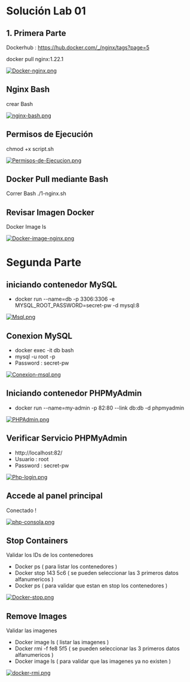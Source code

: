 # Solución Lab 01

## 1. Primera Parte

Dockerhub : https://hub.docker.com/_/nginx/tags?page=5

docker pull nginx:1.22.1


[![Docker-nginx.png](https://i.postimg.cc/BnSw5cWp/Docker-nginx.png)](https://postimg.cc/crzm03Lt)


 ## Nginx Bash 

crear Bash 

[![nginx-bash.png](https://i.postimg.cc/MTVDJv2X/nginx-bash.png)](https://postimg.cc/ftWXxWbh)


## Permisos de Ejecución 

chmod +x script.sh


[![Permisos-de-Ejecucion.png](https://i.postimg.cc/FFxybt9t/Permisos-de-Ejecucion.png)](https://postimg.cc/Dm84FMJ5)


## Docker Pull mediante Bash

Correr Bash ./1-nginx.sh

## Revisar Imagen Docker 

Docker Image ls 

[![Docker-image-nginx.png](https://i.postimg.cc/3JRvgdSp/Docker-image-nginx.png)](https://postimg.cc/QV2CDxrx)


# Segunda Parte 

## iniciando contenedor MySQL 

 - docker run --name=db -p 3306:3306 -e MYSQL_ROOT_PASSWORD=secret-pw -d mysql:8

[![Msql.png](https://i.postimg.cc/Xqmx4yNC/Msql.png)](https://postimg.cc/D4Q1c0Xv)


## Conexion MySQL

- docker exec -it db bash
- mysql -u root -p
- Password : secret-pw

[![Conexion-msql.png](https://i.postimg.cc/CKS7h00m/Conexion-msql.png)](https://postimg.cc/fVqmC6J9)


## Iniciando contenedor PHPMyAdmin

- docker run --name=my-admin -p 82:80 --link db:db -d phpmyadmin

[![PHPAdmin.png](https://i.postimg.cc/MTcd4DqS/PHPAdmin.png)](https://postimg.cc/wypXRD1f)


## Verificar Servicio PHPMyAdmin

-  http://localhost:82/
-  Usuario : root 
-  Password : secret-pw

[![Php-login.png](https://i.postimg.cc/PfwSQ2Sb/Php-login.png)](https://postimg.cc/hhK8SbWh)

## Accede al panel principal 

Conectado !

[![php-consola.png](https://i.postimg.cc/k52QXgZN/php-consola.png)](https://postimg.cc/2qfb0rC3)

## Stop Containers

Validar los IDs de los contenedores 

- Docker ps  ( para listar los contenedores )
- Docker stop 143 5c6  ( se pueden seleccionar las 3 primeros datos alfanumericos )
- Docker ps ( para validar que estan en stop los contenedores ) 


[![Docker-stop.png](https://i.postimg.cc/G2hHh79W/Docker-stop.png)](https://postimg.cc/nsgH3142)

## Remove Images

Validar las imagenes 

- Docker image ls  ( listar las imagenes ) 
- Docker rmi -f fe8 5f5 ( se pueden seleccionar las 3 primeros datos alfanumericos )
- Docker image ls  ( para validar que las imagenes ya no existen ) 

[![docker-rmi.png](https://i.postimg.cc/Gt4P9hHn/docker-rmi.png)](https://postimg.cc/y3z3bKmL)



